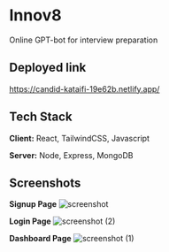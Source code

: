 
# Innov8

Online GPT-bot for interview preparation








## Deployed link

https://candid-kataifi-19e62b.netlify.app/
## Tech Stack

**Client:** React, TailwindCSS, Javascript

**Server:** Node, Express, MongoDB


## Screenshots

**Signup Page**
![screenshot](https://github.com/Gauravshukla82/Innov8X/assets/108578299/ddf1501f-3ec2-4755-8f5e-0bf3d357c75c)

**Login Page**
![screenshot (2)](https://github.com/Gauravshukla82/Innov8X/assets/108578299/c5297ed0-e27a-4966-9a41-aaf910d555dd)

**Dashboard Page**
![screenshot (1)](https://github.com/Gauravshukla82/Innov8X/assets/108578299/19ae5d2a-4cbe-452d-85e2-470e45c46c6e)




